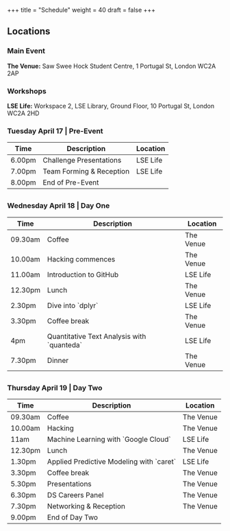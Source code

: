 +++
title = "Schedule"
weight = 40
draft = false
+++

## Locations

### Main Event
__The Venue:__ Saw Swee Hock Student Centre, 1 Portugal St, London WC2A 2AP


### Workshops
__LSE Life:__ Workspace 2, LSE Library, Ground Floor, 10 Portugal St, London WC2A 2HD


<h3>Tuesday April 17 | Pre-Event</h3>
<div class="table-wrapper">
	<table class="alt">
		<thead>
			<tr>
				<th>Time</th>
				<th>Description</th>
				<th>Location</th>
			</tr>
		</thead>
		<tbody>
			<tr>
				<td>6.00pm</td>
				<td>Challenge Presentations</td>
				<td>LSE Life</td>
			</tr>
			<tr>
				<td>7.00pm</td>
				<td>Team Forming & Reception</td>
				<td>LSE Life</td>
			</tr>
				<tr>
				<td>8.00pm</td>
				<td>End of Pre-Event</td>
				<td></td>
			</tr>
		 </tbody>
		<tfoot>
			<tr>
				<td colspan="2"></td>
				<td></td>
			</tr>
		</tfoot>
	</table>
</div>

<h3>Wednesday April 18 | Day One</h3>
<div class="table-wrapper">
	<table class="alt">
		<thead>
			<tr>
				<th>Time</th>
				<th>Description</th>
				<th>Location</th>
			</tr>
		</thead>
		<tbody>
			<tr>
				<td>09.30am</td>
				<td>Coffee</td>
				<td>The Venue</td>
			</tr>
			<tr>
				<td>10.00am</td>
				<td>Hacking commences</td>
				<td>The Venue</td>
			</tr>
			<tr>
				<td>11.00am</td>
				<td>Introduction to GitHub</td>
				<td>LSE Life</td>
			</tr>
			<tr>
				<td>12.30pm</td>
				<td>Lunch</td>
				<td>The Venue</td>
			</tr>
			<tr>
				<td>2.30pm</td>
				<td>Dive into `dplyr`</td>
				<td>LSE Life</td>
			</tr>
			<tr>
				<td>3.30pm</td>
				<td>Coffee break</td>
				<td>The Venue</td>
			</tr>
			<tr>
				<td>4pm</td>
				<td>Quantitative Text Analysis with `quanteda`</td>
				<td>LSE Life</td>
			</tr>
			<tr>
				<td>7.30pm</td>
				<td>Dinner</td>
				<td>The Venue</td>
			</tr>
		</tbody>
		<tfoot>
			<tr>
				<td colspan="2"></td>
				<td></td>
			</tr>
		</tfoot>
	</table>
</div>

<h3>Thursday April 19 | Day Two</h3>
<div class="table-wrapper">
	<table class="alt">
		<thead>
			<tr>
				<th>Time</th>
				<th>Description</th>
				<th>Location</th>
			</tr>
		</thead>
		<tbody>
			<tr>
				<td>09.30am</td>
				<td>Coffee</td>
				<td>The Venue</td>
			</tr>
			<tr>
				<td>10.00am</td>
				<td>Hacking</td>
				<td>The Venue</td>
			</tr>
			<tr>
				<td>11am</td>
				<td>Machine Learning with `Google Cloud`</td>
				<td>LSE Life</td>
			</tr>
			<tr>
				<td>12.30pm</td>
				<td>Lunch</td>
				<td>The Venue</td>
			</tr>
			<tr>
				<td>1.30pm</td>
				<td>Applied Predictive Modeling with `caret`</td>
				<td>LSE Life</td>
			</tr>
			<tr>
				<td>3.30pm</td>
				<td>Coffee break</td>
				<td>The Venue</td>
			</tr>
			<tr>
				<td>5.30pm</td>
				<td>Presentations</td>
				<td>The Venue</td>
			</tr>
			<tr>
				<td>6.30pm</td>
				<td>DS Careers Panel</td>
				<td>The Venue</td>
			</tr>
			<tr>
				<td>7.30pm</td>
				<td>Networking & Reception</td>
				<td>The Venue</td>
			</tr>
			<tr>
				<td>9.00pm</td>
				<td>End of Day Two</td>
				<td></td>
			</tr>
		</tbody>
		<tfoot>
			<tr>
				<td colspan="2"></td>
				<td></td>
			</tr>
		</tfoot>
	</table>
</div>